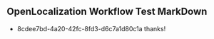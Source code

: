 ## OpenLocalization Workflow Test MarkDown
* 8cdee7bd-4a20-42fc-8fd3-d6c7a1d80c1a thanks!

<!--HONumber=Jul16_HO4-->


